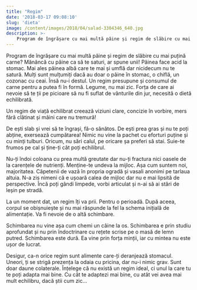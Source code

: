 ```yaml
---
title: "Regim"
date: '2018-03-17 09:08:10'
slug: 'dieta'
image: /content/images/2018/04/salad-3304346_640.jpg
description: >-
    Program de îngrășare cu mai multă pâine și regim de slăbire cu mai puțină carne? Mănâncă cu pâine ca să te saturi, ar spune unii! Pâinea face acid la stomac. Mai ales pâinea albă care te mai și umflă 
---
```

<div class="kg-card-markdown"><p>Program de îngrășare cu mai multă pâine și regim de slăbire cu mai puțină carne? Mănâncă cu pâine ca să te saturi, ar spune unii! Pâinea face acid la stomac. Mai ales pâinea albă care te mai și umflă dar nicidecum nu te satură. Mulți sunt mulțumiți dacă au doar o pâine în stomac, o chiflă, un cozonac cu ceai. Însă nu-i destul. Un regim presupune și consumul de carne pentru a putea fi în formă. Legume, nu mai zic. Forța de care ai nevoie să te ții pe picioare să nu fi suflat de vânturile din jur, necesită o dietă echilibrată.</p>
<p>Un regim de viață echilibrat creează viziuni clare, concizie în vorbire, mers fără clătinat și mâini care nu tremură!</p>
<p>De ești slab și vrei să te îngrași, fă-o sănătos. De ești prea gras și nu te poți abține, exersează cumpătarea! Nimic nu vine la pachet cu eforturi puține și cu minți tulburi. Oricum, nu sări calul, pe oricare șa preferi să stai. Suie-te frumos pe cal și ține-ți cât poți echilibrul.</p>
<p>Nu-ți îndoi coloana cu prea multă greutate dar nu-ți fractura nici oasele de la carențele de nutrienți. Menține-te undeva la mijloc. Așa cum suntem noi, majoritatea. Căpetenii de vază în propria ogradă și vasali anonimi pe tarlaua altuia. N-a zis nimeni că e ușoară calea de mijloc dar nu e mai lipsită de perspective. Încă poți gândi limpede, vorbi articulat și n-ai să ai stări de leșin pe stradă.</p>
<p>La un moment dat, un regim îți va prii. Pentru o perioadă. După aceea, corpul se obișnuiește și nu mai răspunde la fel la schema inițială de alimentație. Va fi nevoie de o altă schimbare.</p>
<p>Schimbarea nu vine așa cum chemi un câine la os. Schimbarea e prin studiu aprofundat și nu prin îndoctrinare cu rețete scrise pe o masă de lemn putred. Schimbarea este dură. Ea vine prin forța minții, iar cu mintea nu este ușor de lucrat.</p>
<p>Desigur, ca-n orice regim sunt alimente care-ți deranjează stomacul. Uneori, ți se strigă prezența la odaia cu pricina, dar nu-i nimic grav. Sunt doar daune colaterale. Înțelege că nu există un regim ideal, ci unul la care tu te poți adapta mai bine. Cu cât te adaptezi mai bine, cu atât vei avea mai mult echilibru, dacă știi cum zic...</p>
</div>
    